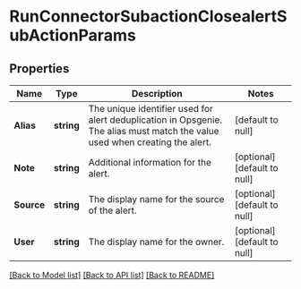 # RunConnectorSubactionClosealertSubActionParams

## Properties
Name | Type | Description | Notes
------------ | ------------- | ------------- | -------------
**Alias** | **string** | The unique identifier used for alert deduplication in Opsgenie. The alias must match the value used when creating the alert. | [default to null]
**Note** | **string** | Additional information for the alert. | [optional] [default to null]
**Source** | **string** | The display name for the source of the alert. | [optional] [default to null]
**User** | **string** | The display name for the owner. | [optional] [default to null]

[[Back to Model list]](../README.md#documentation-for-models) [[Back to API list]](../README.md#documentation-for-api-endpoints) [[Back to README]](../README.md)

